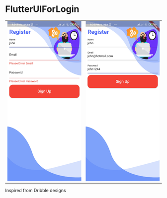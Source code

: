 # FlutterUIForLogin
<table>
   <tr>
     <td><kbd><img src="./screenshots/ss1.jpg"></kbd></td>
     <td><kbd><img src="./screenshots/ss2.jpg"></kbd></td>
     <tr> 
     
</table>


Inspired from Dribble designs

